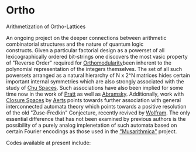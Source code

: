 # Ortho
Arithmetization of Ortho-Lattices

An ongoing project on the deeper connections between arithmetic combinatorial structures and the nature of quantum logic<br> constructs. Given a particular factorial design as a powerset of all lexicographically ordered bit-strings one discovers the
most vasic property of "Reverse Order" required for 
<a href="https://en.wikipedia.org/wiki/Complemented_lattice">Orthomodularity</a>been inherent to the polynomial representation
of the integers themselves. The set of all such powersets arranged as a natural hierarchy of N x 2^N matrices hides certain 
important internal symmetries which are also strongly associated  with the study of <a href="http://chu.stanford.edu">Chu Spaces</a>. Such associations have also been implied for some time now in the work of 
<a href="http://boole.stanford.edu/pub/ph94.pdf">Pratt</a> as well as 
<a href="https://www.cs.ox.ac.uk/files/2372/RR-09-08.pdf">Abramsky</a>. Additionally, work with 
<a href="">Closure Spaces</a> by <a href="https://en.wikipedia.org/wiki/Diederik_Aerts">Aerts</a> points towards further association with general interconnected automata theory which points towards a positive resolution of the old "Zuse-Fredkin" Conjecture, recently revived by <a href="www.wolframscience.com/nksonline/toc.html">Wolfram</a>. The only essential difference that has not been examined by previous authors is the possibility of a purely analog implenetation
of such automata based on certain Fourier encodings as those used in the 
<a href="https://github.com/rtheo/Musarithmica">"Musarithmica"</a> project.

Codes available at present include:
